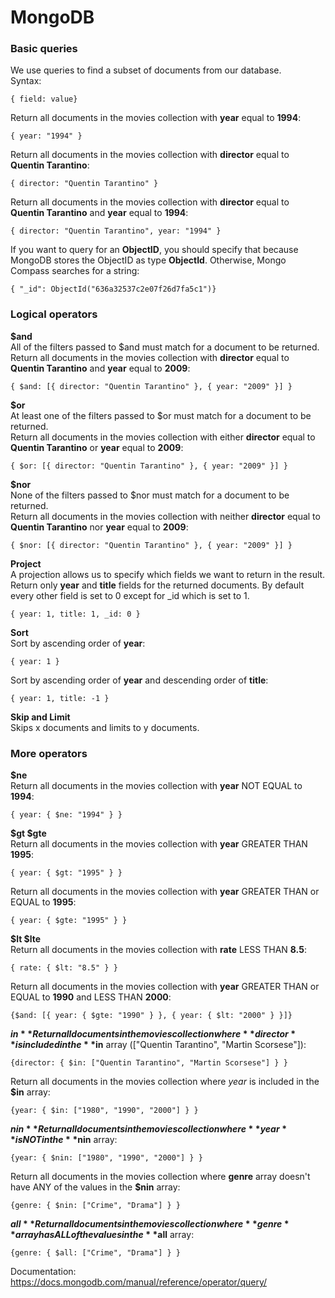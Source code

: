 # MongoDB
 

### Basic queries

We use queries to find a subset of documents from our database.  
Syntax:  
```
{ field: value}
```  
Return all documents in the movies collection with **year** equal to **1994**:  
```
{ year: "1994" }
```  
Return all documents in the movies collection with **director** equal to **Quentin Tarantino**:  
```
{ director: "Quentin Tarantino" }
```  
Return all documents in the movies collection with **director** equal to **Quentin Tarantino** and **year** equal to **1994**:  
```
{ director: "Quentin Tarantino", year: "1994" }
```  

If you want to query for an **ObjectID**, you should specify that because MongoDB stores the ObjectID as type **ObjectId**. Otherwise, Mongo Compass searches for a string:  
```
{ "_id": ObjectId("636a32537c2e07f26d7fa5c1")}
```

### Logical operators

**$and**  
All of the filters passed to $and must match for a document to be returned. 
Return all documents in the movies collection with **director** equal to **Quentin Tarantino** and **year** equal to **2009**:  
```
{ $and: [{ director: "Quentin Tarantino" }, { year: "2009" }] }  
```

**$or**  
At least one of the filters passed to $or must match for a document to be returned.  
Return all documents in the movies collection with either **director** equal to **Quentin Tarantino** or **year** equal to **2009**:  
```
{ $or: [{ director: "Quentin Tarantino" }, { year: "2009" }] }
```

**$nor**  
None of the filters passed to $nor must match for a document to be returned.  
Return all documents in the movies collection with neither **director** equal to **Quentin Tarantino** nor **year** equal to **2009**:  
```
{ $nor: [{ director: "Quentin Tarantino" }, { year: "2009" }] }
```

**Project**  
A projection allows us to specify which fields we want to return in the result.
Return only **year** and **title** fields for the returned documents. By default every other field is set to 0 except for _id which is set to 1.  
```
{ year: 1, title: 1, _id: 0 }
```

**Sort**  
Sort by ascending order of **year**:  
```
{ year: 1 }
``` 

Sort by ascending order of **year** and descending order of **title**:  
```
{ year: 1, title: -1 }
```

**Skip and Limit**  
Skips x documents and limits to y documents.  

### More operators

**$ne**  
Return all documents in the movies collection with **year** NOT EQUAL to **1994**:
```
{ year: { $ne: "1994" } }
```

**$gt $gte**  
Return all documents in the movies collection with **year** GREATER THAN **1995**:  
```
{ year: { $gt: "1995" } }
```

Return all documents in the movies collection with **year** GREATER THAN or EQUAL to **1995**:  
```
{ year: { $gte: "1995" } }
```

**$lt $lte**  
Return all documents in the movies collection with **rate** LESS THAN **8.5**:  
```
{ rate: { $lt: "8.5" } }
```

Return all documents in the movies collection with **year** GREATER THAN or EQUAL to **1990** and LESS THAN **2000**:  
```
{$and: [{ year: { $gte: "1990" } }, { year: { $lt: "2000" } }]}
```

**$in**  
Return all documents in the movies collection where **director** is included in the **$in** array (["Quentin Tarantino", "Martin Scorsese"]):  
```
{director: { $in: ["Quentin Tarantino", "Martin Scorsese"] } }
```

Return all documents in the movies collection where *year* is included in the **$in** array:  
```
{year: { $in: ["1980", "1990", "2000"] } }
```

**$nin**  
Return all documents in the movies collection where **year** is NOT in the **$nin** array:  
```
{year: { $nin: ["1980", "1990", "2000"] } }
```

Return all documents in the movies collection where **genre** array doesn't have ANY of the values in the **$nin** array:  
```
{genre: { $nin: ["Crime", "Drama"] } }
```

**$all**  
Return all documents in the movies collection where **genre** array has ALL of the values in the **$all** array:  
```
{genre: { $all: ["Crime", "Drama"] } }
```

Documentation: https://docs.mongodb.com/manual/reference/operator/query/
